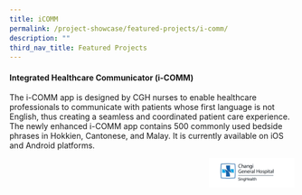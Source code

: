 ```yaml
---
title: iCOMM
permalink: /project-showcase/featured-projects/i-comm/
description: ""
third_nav_title: Featured Projects
---
```

#### Integrated Healthcare Communicator (i-COMM)

The i-COMM app is designed by CGH nurses to enable healthcare professionals to communicate with patients whose first language is not English, thus creating a seamless and coordinated patient care experience. The newly enhanced i-COMM app contains 500 commonly used bedside phrases in Hokkien, Cantonese, and Malay. It is currently available on iOS and Android platforms.

<img style="width:30%" src="/images/cgh%20logo.png" align="right">